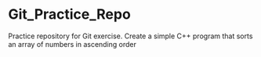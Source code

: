 # Git_Practice_Repo
Practice repository for Git exercise. Create a simple C++ program that sorts an array of numbers in ascending order
